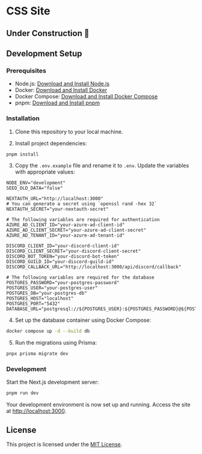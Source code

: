 # CSS Site

## Under Construction 🚧

## Development Setup

### Prerequisites

- Node.js: [Download and Install Node.js](https://nodejs.org/)
- Docker: [Download and Install Docker](https://www.docker.com/)
- Docker Compose: [Download and Install Docker Compose](https://docs.docker.com/compose/install/)
- pnpm: [Download and Install pnpm](https://pnpm.io/installation)

### Installation

1. Clone this repository to your local machine.

2. Install project dependencies:

```bash
pnpm install
```

3. Copy the `.env.example` file and rename it to `.env`. Update the variables with appropriate values:

```env
NODE_ENV="development"
SEED_OLD_DATA="false"

NEXTAUTH_URL="http://localhost:3000"
# You can generate a secret using `openssl rand -hex 32`
NEXTAUTH_SECRET="your-nextauth-secret"

# The following variables are required for authentication
AZURE_AD_CLIENT_ID="your-azure-ad-client-id"
AZURE_AD_CLIENT_SECRET="your-azure-ad-client-secret"
AZURE_AD_TENANT_ID="your-azure-ad-tenant-id"

DISCORD_CLIENT_ID="your-discord-client-id"
DISCORD_CLIENT_SECRET="your-discord-client-secret"
DISCORD_BOT_TOKEN="your-discord-bot-token"
DISCORD_GUILD_ID="your-discord-guild-id"
DISCORD_CALLBACK_URL="http://localhost:3000/api/discord/callback"

# The following variables are required for the database
POSTGRES_PASSWORD="your-postgres-password"
POSTGRES_USER="your-postgres-user"
POSTGRES_DB="your-postgres-db"
POSTGRES_HOST="localhost"
POSTGRES_PORT="5432"
DATABASE_URL="postgresql://${POSTGRES_USER}:${POSTGRES_PASSWORD}@${POSTGRES_HOST}:${POSTGRES_PORT}/${POSTGRES_DB}"
```

4. Set up the database container using Docker Compose:

```bash
docker compose up -d --build db
```

5. Run the migrations using Prisma:

```bash
pnpx prisma migrate dev
```

### Development

Start the Next.js development server:

```bash
pnpm run dev
```

Your development environment is now set up and running. Access the site at [http://localhost:3000](http://localhost:3000).

## License

This project is licensed under the [MIT License](LICENSE).
